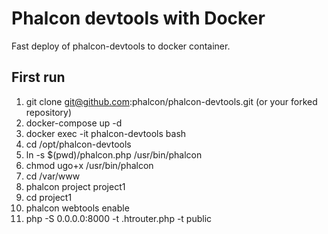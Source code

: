 # Phalcon devtools with Docker

Fast deploy of phalcon-devtools to docker container.

## First run

1. git clone git@github.com:phalcon/phalcon-devtools.git (or your forked repository)
2. docker-compose up -d
3. docker exec -it phalcon-devtools bash
4. cd /opt/phalcon-devtools
5. ln -s $(pwd)/phalcon.php /usr/bin/phalcon
6. chmod ugo+x /usr/bin/phalcon
7. cd /var/www
8. phalcon project project1
9. cd project1
10. phalcon webtools enable
11. php -S 0.0.0.0:8000 -t .htrouter.php -t public

